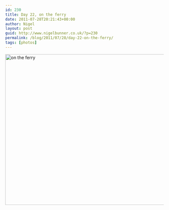 ```yaml
---
id: 230
title: Day 22, on the ferry
date: 2011-07-28T20:21:43+00:00
author: Nigel
layout: post
guid: http://www.nigelbunner.co.uk/?p=230
permalink: /blog/2011/07/28/day-22-on-the-ferry/
tags: [photos]
---
```

[<img src="http://farm7.static.flickr.com/6130/6009581566_55339f86e2_z.jpg" width="640" height="480" alt="on the ferry" />](http://www.flickr.com/photos/icklephotos/6009581566/ "on the ferry by icle fotos, on Flickr")